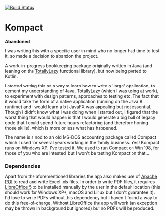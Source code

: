 [![Build Status](https://travis-ci.org/endofhome/kompact.svg?branch=master)](https://travis-ci.org/endofhome/kompact)

# Kompact

__Abandoned__

I was writing this with a specific user in mind who no longer had time to test it, so made a decision to abandon the project.


A work-in-progress bookkeeping package originally written in Java (and leaning on the [TotallyLazy](https://github.com/bodar/totallylazy) functional library), but now being ported to Kotlin.

I started writing this as a way to learn how to write a 'large' application, to cement my understanding of Java, TotallyLazy (which I was using at work), to experiment with design patterns, approaches to testing etc. The fact that it would take the form of a native application (running on the Java 8 runtime) and I would learn a bit JavaFX was appealing but not essential. Though I didn't know what I was doing when I started out, I figured that the worst thing that would happen is that I would generate a big ball of legacy code that I could spend future hours refactoring (and therefore honing those skills), which is more or less what has happened.

The name is a nod to an old MS-DOS accounting package called Compact which I used for several years working in the family business. Yes! Kompact runs on Windows XP. I've tested it. We used to run Compact on Win '98, for those of you who are intested, but I won't be testing Kompact on that...

### Dependencies

Apart from the aforementioned libraries the app also makes use of [Apache POI](https://poi.apache.org/) to read and write Excel .xls files. In order to write PDF files, it requires [LibreOffice 5](https://www.libreoffice.org/) to be installed manually by the user in the default location (this should work for Windows XP+, macOS and Linux but I don't guarantee it). I'd love to write PDFs without this dependency but I haven't found a way to do this free-of-charge. Without LibreOffice the app will work (an exception may be thrown in background but ignored) but no PDFs will be produced.
